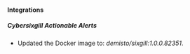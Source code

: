 #### Integrations
##### Cybersixgill Actionable Alerts
- Updated the Docker image to: *demisto/sixgill:1.0.0.82351*.
